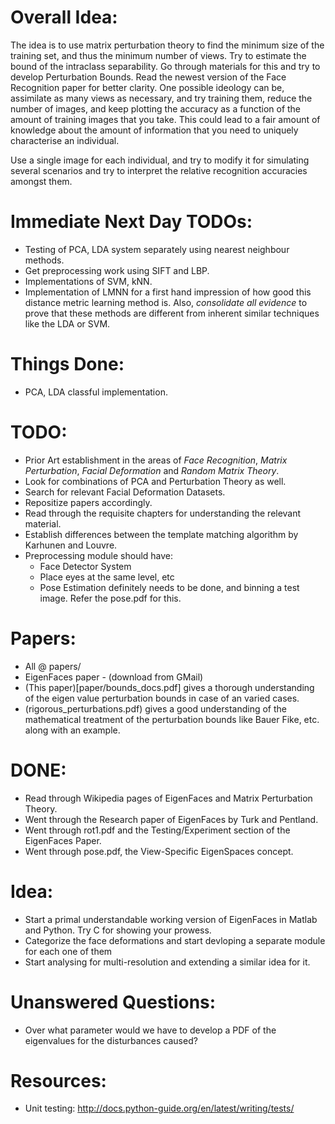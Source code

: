# Overall Idea:
The idea is to use matrix perturbation theory to find the minimum size of the training set, and thus the minimum number of views. Try to estimate the bound of the intraclass separability. Go through materials for this and try to develop Perturbation Bounds.
Read the newest version of the Face Recognition paper for better clarity. One possible ideology can be, assimilate as many views as necessary, and try training them, reduce the number of images, and keep plotting the accuracy as a function of the amount of training images that you take. This could lead to a fair amount of knowledge about the amount of information that you need to uniquely characterise an individual.

Use a single image for each individual, and try to modify it for simulating several scenarios and try to interpret the relative recognition accuracies amongst them.

# Immediate Next Day TODOs:
- Testing of PCA, LDA system separately using nearest neighbour methods.
- Get preprocessing work using SIFT and LBP.
- Implementations of SVM, kNN.
- Implementation of LMNN for a first hand impression of how good this distance metric learning method is. Also, *consolidate all evidence* to prove that these methods are different from inherent similar techniques like the LDA or SVM.

# Things Done:
- PCA, LDA classful implementation.

# TODO:
- Prior Art establishment in the areas of *Face Recognition*, *Matrix Perturbation*, *Facial Deformation* and *Random Matrix Theory*.
- Look for combinations of PCA and Perturbation Theory as well.
- Search for relevant Facial Deformation Datasets.
- Repositize papers accordingly.
- Read through the requisite chapters for understanding the relevant material.
- Establish differences between the template matching algorithm by Karhunen and Louvre.
- Preprocessing module should have:
  - Face Detector System
  - Place eyes at the same level, etc
  - Pose Estimation definitely needs to be done, and binning a test image. Refer the pose.pdf for this.

# Papers:
- All @ papers/
- EigenFaces paper - (download from GMail)
- (This paper)[paper/bounds_docs.pdf] gives a thorough understanding of the eigen value perturbation bounds in case of an varied cases.
- (rigorous_perturbations.pdf) gives a good understanding of the mathematical treatment of the perturbation bounds like Bauer Fike, etc. along with an example.

# DONE:
- Read through Wikipedia pages of EigenFaces and Matrix Perturbation Theory.
- Went through the Research paper of EigenFaces by Turk and Pentland.
- Went through rot1.pdf and the Testing/Experiment section of the EigenFaces Paper.
- Went through pose.pdf, the View-Specific EigenSpaces concept.

# Idea:
- Start a primal understandable working version of EigenFaces in Matlab and Python. Try C for showing your prowess.
- Categorize the face deformations and start devloping a separate module for each one of them
- Start analysing for multi-resolution and extending a similar idea for it.


# Unanswered Questions:
- Over what parameter would we have to develop a PDF of the eigenvalues for the disturbances caused?

# Resources:
- Unit testing: http://docs.python-guide.org/en/latest/writing/tests/
